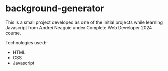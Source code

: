 # background-generator

This is a small project developed as one of the initial projects while learning Javascript from Andrei Neagoie under Complete Web Developer 2024 course. 

Technologies used:-
- HTML
- CSS
- Javascript